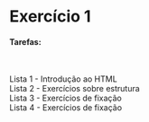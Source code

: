 <h1>Exercício 1</h3>
<h4>Tarefas:</h4>
<br>
<p>Lista 1 - Introdução ao HTML<br>
Lista 2 - Exercícios sobre estrutura<br>
Lista 3 - Exercícios de fixação<br>
Lista 4 - Exercícios de fixação
</p>
